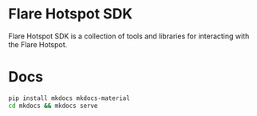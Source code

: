 # Flare Hotspot SDK

Flare Hotspot SDK is a collection of tools and libraries for interacting with the Flare Hotspot.

# Docs

```sh
pip install mkdocs mkdocs-material
cd mkdocs && mkdocs serve
```

